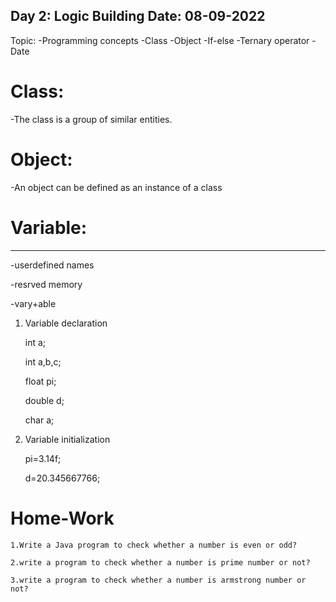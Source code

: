 Day 2: Logic Building
Date: 08-09-2022
---------------------------------------------------
  Topic:
    -Programming concepts
    -Class
    -Object
    -If-else
    -Ternary operator
    -Date


# Class: 
-The class is a group of similar entities.

		
# Object:
-An object can be defined as an instance of a class	

# Variable:
---------

  -userdefined names
  
  -resrved memory
  
  -vary+able	

1. Variable declaration

    int a;
    
    int a,b,c;
    
    float pi;
    
    double d;
    
    char a;


2. Variable initialization

    pi=3.14f;
    
    d=20.345667766;
    
# Home-Work

	1.Write a Java program to check whether a number is even or odd?
	
	2.write a program to check whether a number is prime number or not?
	
	3.write a program to check whether a number is armstrong number or not?
